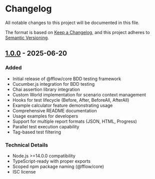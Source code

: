# Changelog

All notable changes to this project will be documented in this file.

The format is based on [Keep a Changelog](https://keepachangelog.com/en/1.0.0/),
and this project adheres to [Semantic Versioning](https://semver.org/spec/v2.0.0.html).

## [1.0.0] - 2025-06-20

### Added
- Initial release of @fflow/core BDD testing framework
- Cucumber.js integration for BDD testing
- Chai assertion library integration
- Custom World implementation for scenario context management
- Hooks for test lifecycle (Before, After, BeforeAll, AfterAll)
- Example calculator feature demonstrating usage
- Comprehensive README documentation
- Usage examples for developers
- Support for multiple report formats (JSON, HTML, Progress)
- Parallel test execution capability
- Tag-based test filtering

### Technical Details
- Node.js >=14.0.0 compatibility
- TypeScript-ready with proper exports
- Scoped npm package naming (@fflow/core)
- ISC license

[1.0.0]: https://github.com/get-fflow/core/releases/tag/v1.0.0